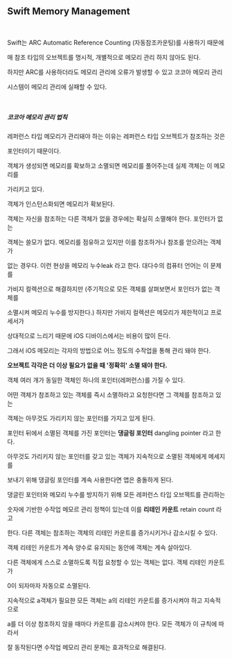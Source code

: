 ## Swift Memory Management

<br/>

Swift는 ARC Automatic Reference Counting (자동참조카운팅)를 사용하기 때문에

매 참조 타입의 오브젝트를 명시적, 개별적으로 메모리 관리 하지 않아도 된다.

하지만 ARC를 사용하더라도 메모리 관리에 오류가 발생할 수 있고 코코아 메모리 관리 

시스템이 메모리 관리에 실패할 수 있다. 

<br/>

##### 코코아 메모리 관리 법칙

레퍼런스 타입 메모리가 관리돼야 하는 이유는 레퍼런스 타입 오브젝트가 참조하는 것은

포인터이기 때문이다. 

객체가 생성되면 메모리를 확보하고 소멸되면 메모리를 풀어주는데 실제 객체는 이 메모리를

가리키고 있다.

객체가 인스턴스화되면 메모리가 확보된다.

객체는 자신을 참조하는 다른 객체가 없을 경우에는 확실히 소멸해야 한다. 포인터가 없는

객체는 쓸모가 없다. 메모리를 점유하고 있지만 이를 참조하거나 참조를 얻으려는 객체가

없는 경우다. 이런 현상을 메모리 누수leak 라고 한다. 대다수의 컴퓨터 언어는 이 문제를 

가비지 컬렉션으로 해결하지만 (주기적으로 모든 객체를 살펴보면서 포인터가 없는 객체를 

소멸시켜 메모리 누수를 방지한다.) 하지만 가비지 컬렉션은 메모리가 제한적이고 프로세서가

상대적으로 느리기 때문에 iOS 디바이스에서는 비용이 많이 든다.

그래서 iOS 메모리는 각자의 방법으로 어느 정도의 수작업을 통해 관리 돼야 한다. 

**오브젝트 각각은 더 이상 필요가 없을 때 '정확히' 소멸 돼야 한다.**

객체 여러 개가 동일한 객체인 하나의 포인터(레퍼런스)를 가질 수 있다. 

어떤 객체가 참조하고 있는 객체를 즉시 소멸하라고 요청한다면 그 객체를 참조하고 있는

객체는 아무것도 가리키지 않는 포인터를 가지고 있게 된다. 

포인터 뒤에서 소멸된 객체를 가진 포인터는 **댕글링 포인터** dangling pointer 라고 한다. 

아무것도 가리키지 않는 포인터를 갖고 있는 객체가 지속적으로 소멸된 객체에게 메세지를

보내기 위해 댕글링 포인터를 계속 사용한다면 앱은 충돌하게 된다.

댕글린 포인터와 메모리 누수를 방지하기 위해 모든 레퍼런스 타입 오브젝트를 관리하는

숫자에 기반한 수작업 메모르 관리 정책이 있는데 이를 **리테인 카운트** retain count 라고

한다. 다른 객체는 참조하는 객체의 리테인 카운트를 증가시키거나 감소시킬 수 있다.

객체 리테인 카운트가 계속 양수로 유지되는 동안에 객체는 계속 살아있다. 

다른 객체에게 스스로 소멸하도록 직접 요청할 수 있는 객체는 없다. 객체 리테인 카운트가

0이 되자마자 자동으로 소멸된다.

지속적으로 a객체가 필요한 모든 객체는 a의 리테인 카운트를 증가시켜야 하고 지속적으로

a를 더 이상 참조하지 않을 때마다 카운트를 감소시켜야 한다. 모든 객체가 이 규칙에 따라서

잘 동작된다면 수작업 메모리 관리 문제는 효과적으로 해결된다.



<br/>

<br/>

